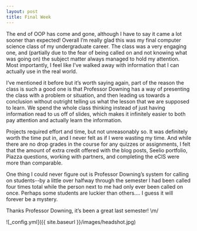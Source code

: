 ```yaml
---
layout: post
title: Final Week
---
```


The end of OOP has come and gone, although I have to say it came a lot sooner than expected! Overall I’m really glad this was my final computer science class of my undergraduate career. The class was a very engaging one, and (partially due to the fear of being called on and not knowing what was going on) the subject matter always managed to hold my attention. Most importantly, I feel like I’ve walked away with information that I can actually use in the real world.

I’ve mentioned it before but it’s worth saying again, part of the reason the class is such a good one is that Professor Downing has a way of presenting the class with a problem or situation, and then leading us towards a conclusion without outright telling us what the lesson that we are supposed to learn. We spend the whole class thinking instead of just having information read to us off of slides, which makes it infinitely easier to both pay attention and actually learn the information. 

Projects required effort and time, but not unreasonably so. It was definitely worth the time put in, and I never felt as if I were wasting my time. And while there are no drop grades in the course for any quizzes or assignments, I felt that the amount of extra credit offered with the blog posts, Seelio portfolio, Piazza questions, working with partners, and completing the eCIS were more than comparable. 

One thing I could never figure out is Professor Downing’s system for calling on students--by a little over halfway through the semester I had been called four times total while the person next to me had only ever been called on once. Perhaps some students are luckier than others…. I guess it will forever be a mystery.

Thanks Professor Downing, it’s been a great last semester! \m/

![_config.yml]({{ site.baseurl }}/images/headshot.jpg)
